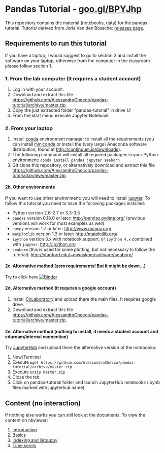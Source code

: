# Pandas Tutorial - [goo.gl/BPYJhp](http://goo.gl/BPYJhp)

This repository contains the material (notebooks, data) for the pandas tutorial. Tutorial derived from Joris Van den Bossche: [releases page](https://github.com/jorisvandenbossche/pandas-tutorial/releases).

## Requirements to run this tutorial

If you have a laptop, I would suggest to go to section 2 and install the software on your laptop, otherwise from the computer in the classroom please follow section 1.

### 1. From the lab computer (It requires a student account)

1. Log in with your account.
2. Download and extract this file https://github.com/AlessandroChecco/pandas-tutorial/archive/master.zip.
3. Copy the just extracted folder "pandas-tutorial" in drive U:
4. From the start menu execute Jupyter Notebook

### 2. From your laptop

1. Install [conda](http://conda.pydata.org/docs/intro.html) environment manager to install all the requirements 
(you can install [miniconda](http://conda.pydata.org/miniconda.html) or install the (very large) Anaconda software
distribution, found at http://continuum.io/downloads).
2. The following command will install all required packages in your Python environment:
`conda install pandas jupyter seaborn`
3. Git clone this repository, or alternatively download and extract this file https://github.com/AlessandroChecco/pandas-tutorial/archive/master.zip.

#### 2b. Other environments

If you want to use other environment: you will need to install [jupyter](http://jupyter.readthedocs.io/en/latest/install.html).
To follow this tutorial you need to have the following packages installed:

- Python version 2.6-2.7 or 3.3-3.5
- `pandas` version 0.18.0 or later: http://pandas.pydata.org/ (previous versions will work for most examples as well)
- `numpy` version 1.7 or later: http://www.numpy.org/
- `matplotlib` version 1.3 or later: http://matplotlib.org/
- `ipython` version 3.x with notebook support, or `ipython 4.x` combined with `jupyter`: http://ipython.org
- `seaborn` (this is used for some plotting, but not necessary to follow the tutorial): http://stanford.edu/~mwaskom/software/seaborn/

#### 2c. Alternative method (zero requirements! But it might be down...)

Try to click here [![Binder](http://mybinder.org/badge.svg)](http://mybinder.org:/repo/alessandrochecco/pandas-tutorial)

#### 2d. Alternative method (it requires a google account)

1. Install [CoLaboratory](http://colaboratory.jupyter.org/welcome/) and upload there the main files. It requires google drive.
2. Download and extract this file https://github.com/AlessandroChecco/pandas-tutorial/archive/master.zip.

#### 2e. Alternative method (nothing to install, it needs a student account and eduroam/internal connection)

Try [JupyterHub](https://jupyter.shef.ac.uk) and upload there the alternative version of the notebooks:

1. New/Terminal
2. Execute `wget https://github.com/AlessandroChecco/pandas-tutorial/archive/master.zip`
3. Execute `unzip master.zip`
4. Close the tab
5. Click on pandas-tutorial folder and launch JupyterHub notebooks (ipynb files marked with jupyterhub name).

## Content (no interaction)


If nothing else works you can still look at the documents. To view the content on nbviewer:

1. [Introduction](https://github.com/AlessandroChecco/pandas-tutorial/blob/master/Introduction.ipynb)
2. [Basics](https://github.com/AlessandroChecco/pandas-tutorial/blob/master/Pandas%20tutorial%20-%20part%201%20(solved).ipynb)
3. [Indexing and Groupby](https://github.com/AlessandroChecco/pandas-tutorial/blob/master/Pandas%20tutorial%20-%20part%202.ipynb)
4. [Time series](https://github.com/AlessandroChecco/pandas-tutorial/blob/master/Pandas%20tutorial%20-%20part%203.ipynb)
